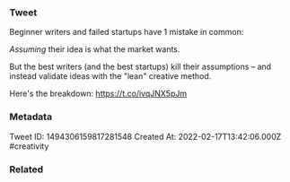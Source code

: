 ### Tweet
Beginner writers and failed startups have 1 mistake in common:

*Assuming* their idea is what the market wants.

But the best writers (and the best startups) kill their assumptions – and instead validate ideas with the "lean" creative method.

Here's the breakdown: https://t.co/ivqJNX5pJm

### Metadata
Tweet ID: 1494306159817281548
Created At: 2022-02-17T13:42:06.000Z
#creativity 

### Related

